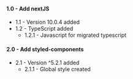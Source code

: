 #### 1.0 - Add nextJS
- 1.1 - Version 10.0.4 added
- 1.2 - TypeScript added
    - 1.2.1 - Javascript for migrated typescript

#### 2.0 - Add styled-components
- 2.1 - Version ^5.2.1 added
    - 2.1.1 - Global style created